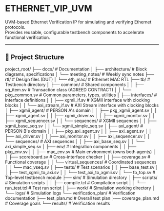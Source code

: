 # ETHERNET_VIP_UVM

UVM-based Ethernet Verification IP for simulating and verifying Ethernet protocols.  
Provides reusable, configurable testbench components to accelerate functional verification.

---

## 📂 Project Structure

project_root/
├── docs/ # Documentation
│ ├── architecture/ # Block diagrams, specifications
│ └── meeting_notes/ # Weekly sync notes
├── rtl/ # Design files (DUT)
│ └── eth_mac/ # Ethernet MAC RTL
├── tb/ # Testbench directory
│ ├── common/ # Shared components
│ │ ├── sq_item.sv # Transaction class (AGREED CONTRACT)
│ │ └── pkg_common.sv # Common parameters, types, utilities
│ ├── interfaces/ # Interface definitions
│ │ ├── xgmii_if.sv # XGMII interface with clocking blocks
│ │ └── axi_stream_if.sv # AXI Stream interface with clocking blocks
│ ├── xgmii_agent/ # PERSON A's domain
│ │ ├── pkg_xgmii_agent.sv
│ │ ├── xgmii_agent.sv
│ │ ├── xgmii_driver.sv
│ │ ├── xgmii_monitor.sv
│ │ ├── xgmii_sequencer.sv
│ │ └── sequences/ # XGMII sequences
│ │ ├── xgmii_base_seq.sv
│ │ └── xgmii_simple_seq.sv
│ ├── axi_agent/ # PERSON B's domain
│ │ ├── pkg_axi_agent.sv
│ │ ├── axi_agent.sv
│ │ ├── axi_driver.sv
│ │ ├── axi_monitor.sv
│ │ ├── axi_sequencer.sv
│ │ └── sequences/ # AXI sequences
│ │ ├── axi_base_seq.sv
│ │ └── axi_simple_seq.sv
│ ├── env/ # Integration components
│ │ ├── pkg_env.sv
│ │ ├── mac_env.sv # Main environment (owns both agents)
│ │ ├── scoreboard.sv # Cross-interface checker
│ │ ├── coverage.sv # Functional coverage
│ │ └── virtual_sequences/ # Coordinated sequences
│ │ └── mac_vseq.sv
│ ├── tests/ # Test scenarios
│ │ ├── base_test.sv
│ │ ├── test_xgmii_to_axi.sv
│ │ └── test_axi_to_xgmii.sv
│ └── tb_top.sv # Top-level testbench module
├── sim/ # Simulation directory
│ ├── scripts/ # Simulation scripts
│ │ ├── compile.tcl # Compilation script
│ │ └── run_test.tcl # Test run script
│ ├── work/ # Simulation working directory
│ └── logs/ # Simulation logs
└── verification_plan/ # Verification documentation
├── test_plan.md # Overall test plan
├── coverage_plan.md # Coverage goals
└── results/ # Verification results